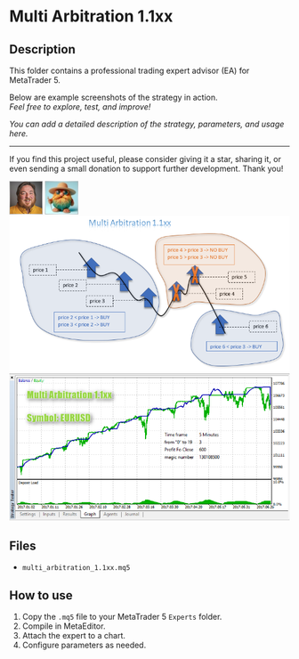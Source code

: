 # Multi Arbitration 1.1xx

## Description
This folder contains a professional trading expert advisor (EA) for MetaTrader 5.

Below are example screenshots of the strategy in action.  
*Feel free to explore, test, and improve!*

*You can add a detailed description of the strategy, parameters, and usage here.*

---

If you find this project useful, please consider giving it a star, sharing it, or even sending a small donation to support further development. Thank you!

![Screenshot](64a647db-8a58.png)
![Screenshot](65d8b5a2-f9d9.jpg)
![Screenshot](Multi_Arbitration_1.1xx.png)
![Screenshot](Multi_Arbitration_1.1xx_test.png)

## Files
- `multi_arbitration_1.1xx.mq5`

## How to use
1. Copy the `.mq5` file to your MetaTrader 5 `Experts` folder.
2. Compile in MetaEditor.
3. Attach the expert to a chart.
4. Configure parameters as needed.
